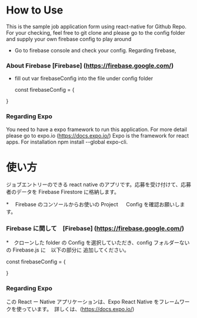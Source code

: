 # How to Use

This is the sample job application form using react-native for Github Repo.
For your checking, feel free to git clone and please go to the config folder and supply your own firebase config to play around

- Go to firebase console and check your config. Regarding firebase,

### About Firebase [Firebase] (https://firebase.google.com/)

- fill out var firebaseConfig into the file under config folder

  const firebaseConfig = {

}

### Regarding Expo

You need to have a expo framework to run this application. For more detail please go to expo.io (https://docs.expo.io/)
Expo is the framework for react apps. For installation npm install --global expo-cli.

# 使い方

ジョブエントリーのできる react native のアプリです。応募を受け付けて、応募者のデータを Firebase Firestore に格納します。

\*　 Firebase のコンソールからお使いの Project 　 Config を確認お願いします。

### Firebase に関して　[Firebase] (https://firebase.google.com/)

\*　クローンした folder の Config を選択していただき、config フォルダーないの Firebase.js に　以下の部分に
追加してください。

const firebaseConfig = {

}

### Regarding Expo

この React ー Native アプリケーションは、Expo React Native をフレームワークを使っています。　詳しくは、(https://docs.expo.io/)
